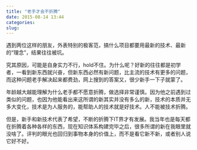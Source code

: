 ```yaml
---
title: "老手才会不折腾"
date: 2015-08-14 13:44
categories:
slug: 
---
```


遇到两位这样的朋友，外表特别的极客范，搞什么项目都要用最新的技术、最新的“理念”，结果往往被坑。

究其原因，可能是自身实力不行，hold不住。为什么呢？好新的往往都是初学者，一看到新东西就兴奋，但新东西必然有新问题，比主流的技术有更多的问题，而这种问题老手解决起来都费劲，网上搜到的答案又，很少新手一下子就蒙了。

年龄越大越能理解为什么老手都不愿意折腾，做选择非常谨慎。因为他之前遇到过类似的问题，也因为他能看出来这所谓的新其实并没有多么的新，技术的本质并无多大变化，技术是为人服务的，能帮助人的技术就是好技术。人不能被技术折腾。

但是，新手和新技术代表了希望，不断的折腾下IT界才有发展。我当年也是每天都在折腾着各种各样的东西，现在知识体系构建完毕之后，很多所谓的新在我眼里就没啥了。评判的眼光也回归到事物本身的价值上，而不是看它新不新，或者别人说它好不好。